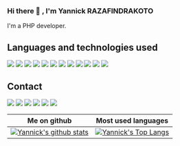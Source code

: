 ### Hi there 👋 , I'm Yannick RAZAFINDRAKOTO

I'm a PHP developer.

## Languages and technologies used
![](https://img.shields.io/badge/-php-informational?style=flat&logo=php&logoColor=white&color=787CB5)
![](https://img.shields.io/badge/-codeigniter-white?style=flat&logo=codeigniter&logoColor=white&color=DD4814)
![](https://img.shields.io/badge/-zend-framework?style=flat&logo=zendframework&logoColor=white&color=5cb85c)
![](https://img.shields.io/badge/-symfony-white?style=flat&logo=symfony&logoColor=white&color=000)
![](https://img.shields.io/badge/-javascript-white?style=flat&logo=javascript&logoColor=black&color=F0DB4F)
![](https://img.shields.io/badge/-react-white?style=flat&logo=react&logoColor=white&color=61DBFB)
![](https://img.shields.io/badge/-vue-white?style=flat&logo=vue.js&logoColor=white&color=42b883)
![](https://img.shields.io/badge/-node-white?style=flat&logo=node.js&logoColor=white&color=3C873A)
![](https://img.shields.io/badge/-jquery-white?style=flat&logo=jquery&logoColor=white&color=0769ad)
![](https://img.shields.io/badge/-mysql-white?style=flat&logo=mysql&logoColor=white&color=00758F)
![](https://img.shields.io/badge/-docker-white?style=flat&logo=docker&logoColor=white&color=0db7ed)
![](https://img.shields.io/badge/-bootstrap-white?style=flat&logo=Bootstrap&logoColor=white&color=0d6efd)

## Contact
[![](https://img.shields.io/badge/-gmail-white?style=flat&logo=gmail&logoColor=white&color=D44638&link=mailto:sedera.aina@gmail.com)](mailto:sedera.aina@gmail.com)
[![](https://img.shields.io/badge/-linkedIn-white?style=flat&logo=Linkedin&logoColor=white&color=0072b1&link=https://www.linkedin.com/in/yannick-sedera-aina-razafindrakoto-0aa78456/)](https://www.linkedin.com/in/yannick-sedera-aina-razafindrakoto-0aa78456/)
[![](https://img.shields.io/badge/CodinGame-white?style=flat&logo=Codingame&logoColor=white&color=f2bb13&link=https://www.codingame.com/profile/270780b0b5dca56af987e29c54c575636711362)](https://www.codingame.com/profile/270780b0b5dca56af987e29c54c575636711362)
[![](https://img.shields.io/badge/-freecodecamp-white?style=flat&logo=freecodecamp&logoColor=white&color=000&link=https://www.freecodecamp.org/sedera-tax)](https://www.freecodecamp.org/sedera-tax)
[![](https://img.shields.io/badge/-stackoverflow-white?style=flat&logo=stack-overflow&logoColor=white&color=f48024&link=https://stackoverflow.com/users/14906541/yannick-sedera-aina)](https://stackoverflow.com/users/14906541/yannick-sedera-aina)
[![](https://img.shields.io/badge/-facebook-white?style=flat&logo=facebook&logoColor=white&color=4267B2&link=https://www.facebook.com/SederaTax/)](https://www.facebook.com/SederaTax/)

Me on github                                                                                                                                    | Most used languages |
----------------------------------------------------------------------------------------------------------------------------------------------- | --------------------------- |
[![Yannick's github stats](https://github-readme-stats.vercel.app/api?username=sedera-tax&show_icons=true&theme=dark)](https://github.com/sedera-tax) | [![Yannick's Top Langs](https://github-readme-stats.vercel.app/api/top-langs/?username=sedera-tax&show_icons=true&layout=compact&hide=css,html)](https://github.com/sedera-tax)

<!--
**sedera-tax/sedera-tax** is a ✨ _special_ ✨ repository because its `README.md` (this file) appears on your GitHub profile.

Here are some ideas to get you started:

- 🔭 I’m currently working on ...
- 🌱 I’m currently learning ...
- 👯 I’m looking to collaborate on ...
- 🤔 I’m looking for help with ...
- 💬 Ask me about ...
- 📫 How to reach me: ...
- 😄 Pronouns: ...
- ⚡ Fun fact: ...
-->
